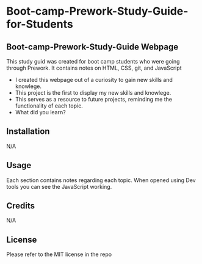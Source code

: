 # Boot-camp-Prework-Study-Guide-for-Students

## Boot-camp-Prework-Study-Guide Webpage

This study guid was created for boot camp students who were going through Prework. It contains notes on HTML, CSS, git, and JavaScript

- I created this webpage out of a curiosity to gain new skills and knowlege.
- This project is the first to display my new skills and knowlege.
- This serves as a resource to future projects, reminding me the functionality of each topic.
- What did you learn?

## Installation

N/A

## Usage

Each section contains notes regarding each topic. When opened using Dev tools you can see the JavaScript working. 


## Credits

N/A

## License

Please refer to the MIT license in the repo

